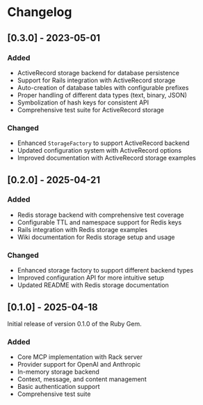# Changelog

## [0.3.0] - 2023-05-01

### Added
- ActiveRecord storage backend for database persistence
- Support for Rails integration with ActiveRecord storage
- Auto-creation of database tables with configurable prefixes
- Proper handling of different data types (text, binary, JSON)
- Symbolization of hash keys for consistent API
- Comprehensive test suite for ActiveRecord storage

### Changed
- Enhanced `StorageFactory` to support ActiveRecord backend
- Updated configuration system with ActiveRecord options
- Improved documentation with ActiveRecord storage examples

## [0.2.0] - 2025-04-21

### Added
- Redis storage backend with comprehensive test coverage
- Configurable TTL and namespace support for Redis keys
- Rails integration with Redis storage examples
- Wiki documentation for Redis storage setup and usage

### Changed
- Enhanced storage factory to support different backend types
- Improved configuration API for more intuitive setup
- Updated README with Redis storage documentation

## [0.1.0] - 2025-04-18

Initial release of version 0.1.0 of the Ruby Gem. 

### Added
- Core MCP implementation with Rack server
- Provider support for OpenAI and Anthropic
- In-memory storage backend
- Context, message, and content management
- Basic authentication support
- Comprehensive test suite
